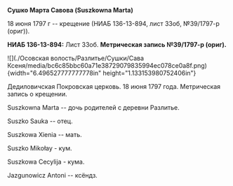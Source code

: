 **Сушко Марта Савова (Suszkowna Marta)**

18 июня 1797 г -- крещение (НИАБ 136-13-894, лист 33об, №39/1797-р
(ориг)).

**НИАБ 136-13-894:** Лист 33об. **Метрическая запись №39/1797-р
(ориг).**

![](./Осовская волость/Разлитье/Сушки/Сава Ксеня/media/bc6c85bbc60a71e38729079835994ec078ce0a8f.png){width="6.496527777777778in"
height="1.133153980752406in"}

Дедиловичская Покровская церковь. 18 июня 1797 года. Метрическая запись
о крещении.

Suszkowna Marta -- дочь родителей с деревни Разлитье.

Suszko Sauka -- отец.

Suszkowa Xienia -- мать.

Suszko Mikołay - кум.

Suszkowa Cecylija - кума.

Jazgunowicz Antoni -- ксёндз.
